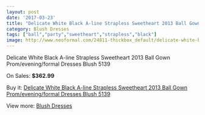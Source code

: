 ```yaml
---
layout: post
date: '2017-03-23'
title: "Delicate White Black A-line Strapless Sweetheart 2013 Ball Gown Prom/evening/formal Dresses Blush 5139"
category: Blush Dresses
tags: ["ball","party","sweetheart","strapless","black"]
image: http://www.neoformal.com/24811-thickbox_default/delicate-white-black-a-line-strapless-sweetheart-2013-ball-gown-prom-evening-formal-dresses-blush-5139.jpg
---
```

Delicate White Black A-line Strapless Sweetheart 2013 Ball Gown Prom/evening/formal Dresses Blush 5139

On Sales: **$362.99**
<a href="https://www.neoformal.com/en/blush-dresses/8439-delicate-white-black-a-line-strapless-sweetheart-2013-ball-gown-prom-evening-formal-dresses-blush-5139.html"><amp-img layout="responsive" width="600" height="600" src="//www.neoformal.com/24811-thickbox_default/delicate-white-black-a-line-strapless-sweetheart-2013-ball-gown-prom-evening-formal-dresses-blush-5139.jpg" alt="Delicate White Black A-line Strapless Sweetheart 2013 Ball Gown Prom/evening/formal Dresses Blush 5139 0" /></a>
<a href="https://www.neoformal.com/en/blush-dresses/8439-delicate-white-black-a-line-strapless-sweetheart-2013-ball-gown-prom-evening-formal-dresses-blush-5139.html"><amp-img layout="responsive" width="600" height="600" src="//www.neoformal.com/24813-thickbox_default/delicate-white-black-a-line-strapless-sweetheart-2013-ball-gown-prom-evening-formal-dresses-blush-5139.jpg" alt="Delicate White Black A-line Strapless Sweetheart 2013 Ball Gown Prom/evening/formal Dresses Blush 5139 1" /></a>
<a href="https://www.neoformal.com/en/blush-dresses/8439-delicate-white-black-a-line-strapless-sweetheart-2013-ball-gown-prom-evening-formal-dresses-blush-5139.html"><amp-img layout="responsive" width="600" height="600" src="//www.neoformal.com/24812-thickbox_default/delicate-white-black-a-line-strapless-sweetheart-2013-ball-gown-prom-evening-formal-dresses-blush-5139.jpg" alt="Delicate White Black A-line Strapless Sweetheart 2013 Ball Gown Prom/evening/formal Dresses Blush 5139 2" /></a>

Buy it: [Delicate White Black A-line Strapless Sweetheart 2013 Ball Gown Prom/evening/formal Dresses Blush 5139](https://www.neoformal.com/en/blush-dresses/8439-delicate-white-black-a-line-strapless-sweetheart-2013-ball-gown-prom-evening-formal-dresses-blush-5139.html "Delicate White Black A-line Strapless Sweetheart 2013 Ball Gown Prom/evening/formal Dresses Blush 5139")

View more: [Blush Dresses](https://www.neoformal.com/en/7-blush-dresses "Blush Dresses")